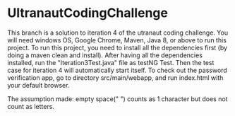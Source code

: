 # UltranautCodingChallenge
This branch is a solution to iteration 4 of the utranaut coding challenge. You will need windows OS, Google Chrome, Maven, Java 8, or above to run this project. 
To run this project, you need to install all the dependencies first (by doing a maven clean and install). After having all the dependencies installed, run the "Iteration3Test.java" file as testNG Test. Then the test case for iteration 4 will automatically start itself. 
To check out the password verification app, go to directory src/main/webapp, and run index.html with your default browser. 

The assumption made: empty space(" ") counts as 1 character but does not count as letters.